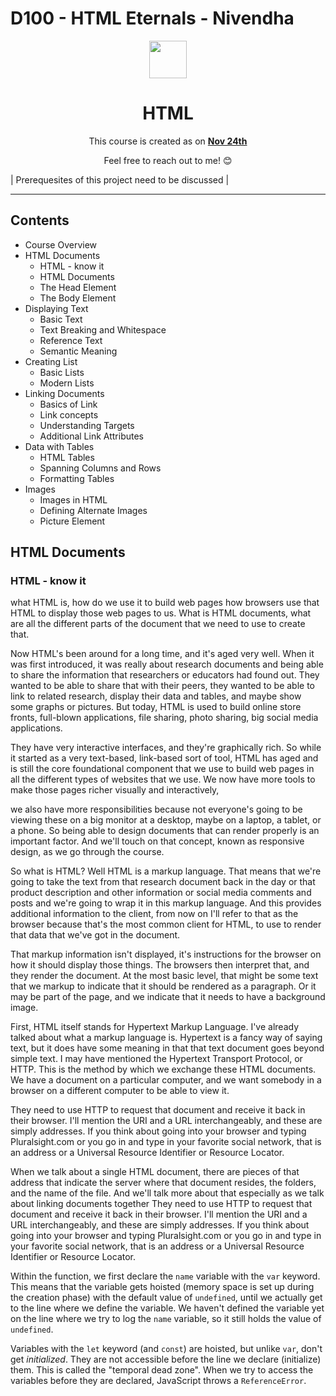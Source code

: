 # D100 - HTML Eternals - Nivendha

<div align="center">
  <img height="60" src="https://img.icons8.com/color/48/000000/html-5--v1.png"/>
  <h1>HTML</h1>

<span>This course is created as on <a href=#><b>Nov 24th</b></a>
</span>

Feel free to reach out to me! 😊 <br />
</div>

| Prerequesites of this project need to be discussed  |

---
## Contents

+ Course Overview
+ HTML Documents
  - HTML - know it
  - HTML Documents
  - The Head Element
  - The Body Element
+ Displaying Text
  - Basic Text
  - Text Breaking and Whitespace
  - Reference Text
  - Semantic Meaning
+ Creating List
  - Basic Lists
  - Modern Lists
+ Linking Documents
  - Basics of Link
  - Link concepts
  - Understanding Targets
  - Additional Link Attributes
+ Data with Tables
  - HTML Tables
  - Spanning Columns and Rows
  - Formatting Tables
+ Images
  - Images in HTML
  - Defining Alternate Images
  - Picture Element

## HTML Documents
<!-- <details><summary><b>HTML - know it</b></summary> -->
### HTML - know it
<p>
what HTML is, 
how do we use it to build web pages 
how browsers use that HTML to display those web pages to us.
What is HTML documents, 
what are all the different parts of the document that we need to use to create that.

Now HTML's been around for a long time, and it's aged very well. When it was first introduced, it was really about research documents and being able to share the information that researchers or educators had found out. They wanted to be able to share that with their peers, they wanted to be able to link to related research, display their data and tables, and maybe show some graphs or pictures. But today, HTML is used to build online store fronts, full-blown applications, file sharing, photo sharing, big social media applications. 

They have very interactive interfaces, and they're graphically rich. So while it started as a very text-based, link-based sort of tool, HTML has aged and is still the core foundational component that we use to build web pages in all the different types of websites that we use. We now have more tools to make those pages richer visually and interactively,

we also have more responsibilities because not everyone's going to be viewing these on a big monitor at a desktop, maybe on a laptop, a tablet, or a phone. So being able to design documents that can render properly is an important factor. And we'll touch on that concept, known as responsive design, as we go through the course. 

So what is HTML? Well HTML is a markup language. That means that we're going to take the text from that research document back in the day or that product description and other information or social media comments and posts and we're going to wrap it in this markup language. And this provides additional information to the client, from now on I'll refer to that as the browser because that's the most common client for HTML, to use to render that data that we've got in the document. 

That markup information isn't displayed, it's instructions for the browser on how it should display those things. The browsers then interpret that, and they render the document. At the most basic level, that might be some text that we markup to indicate that it should be rendered as a paragraph. Or it may be part of the page, and we indicate that it needs to have a background image. 

First, HTML itself stands for Hypertext Markup Language. I've already talked about what a markup language is. Hypertext is a fancy way of saying text, but it does have some meaning in that that text document goes beyond simple text. 
I may have mentioned the Hypertext Transport Protocol, or HTTP. This is the method by which we exchange these HTML documents. 
We have a document on a particular computer, and we want somebody in a browser on a different computer to be able to view it. 

They need to use HTTP to request that document and receive it back in their browser. I'll mention the URI and a URL interchangeably, and these are simply addresses. If you think about going into your browser and typing Pluralsight.com or you go in and type in your favorite social network, that is an address or a Universal Resource Identifier or Resource Locator.

When we talk about a single HTML document, there are pieces of that address that indicate the server where that document resides, the folders, and the name of the file. And we'll talk more about that especially as we talk about linking documents together
They need to use HTTP to request that document and receive it back in their browser. I'll mention the URI and a URL interchangeably, and these are simply addresses. If you think about going into your browser and typing Pluralsight.com or you go in and type in your favorite social network, that is an address or a Universal Resource Identifier or Resource Locator.



Within the function, we first declare the `name` variable with the `var` keyword. This means that the variable gets hoisted (memory space is set up during the creation phase) with the default value of `undefined`, until we actually get to the line where we define the variable. We haven't defined the variable yet on the line where we try to log the `name` variable, so it still holds the value of `undefined`.

Variables with the `let` keyword (and `const`) are hoisted, but unlike `var`, don't get <i>initialized</i>. They are not accessible before the line we declare (initialize) them. This is called the "temporal dead zone". When we try to access the variables before they are declared, JavaScript throws a `ReferenceError`.

</p>
</details>